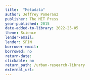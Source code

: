 ```yaml
---
title:  "Metadata"
author: Jeffrey Pomeranz
publisher: The MIT Press
year-published: 2015
date-added-to-library: 2022-25-05
theme: Science
lender-email:
lender: SPIN
borrower-email:
borrowed: no
return-date:
clickable: no
return_path: /urban-research-library
external_url: 
---
```


